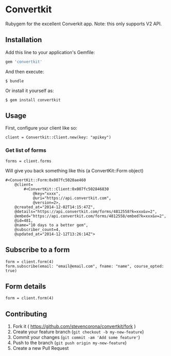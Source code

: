 # Convertkit

Rubygem for the excellent Converkit app. Note: this only supports V2 API.

## Installation

Add this line to your application's Gemfile:

```ruby
gem 'convertkit'
```

And then execute:

    $ bundle

Or install it yourself as:

    $ gem install convertkit

## Usage

First, configure your client like so:

	client = Convertkit::Client.new(key: "apikey")

### Get list of forms

	forms = client.forms

Will give you back something like this (a ConvertKit::Form object)

	#<ConvertKit::Form:0x007fc5020ae460
 		@client=
  			#<ConvertKit::Client:0x007fc502846830
   				@key="xxxx",
   				@uri="https://api.convertkit.com",
   				@version=2>,
 		@created_at="2014-12-02T14:15:47Z",
 		@details="https://api.convertkit.com/forms/4812558?k=xxx&v=2",
 		@embed="https://api.convertkit.com/forms/4812558/embed?k=xxx&v=2",
 		@id=481,
 		@name="10 days to a better gem",
 		@subscriber_count=4,
 		@updated_at="2014-12-12T13:26:14Z">

## Subscribe to a form

	form = client.form(4)
	form.subscribe(email: "email@email.com", fname: "name", course_opted: true)

## Form details

	form = client.form(4)




## Contributing

1. Fork it ( https://github.com/stevencorona/convertkit/fork )
2. Create your feature branch (`git checkout -b my-new-feature`)
3. Commit your changes (`git commit -am 'Add some feature'`)
4. Push to the branch (`git push origin my-new-feature`)
5. Create a new Pull Request
